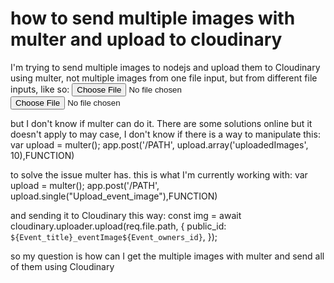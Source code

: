 
# how to send multiple images with multer and upload to cloudinary

I'm trying to send multiple images to nodejs and upload them to Cloudinary using multer, not multiple images from one file input, but from different file inputs, like so:
<input class="form-control" type="file" id="eventimage1" >
<input class="form-control" type="file" id="eventimage2" >

but I don't know if multer can do it. There are some solutions online but it doesn't apply to may case, I don't know if there is a way to manipulate this:
var upload = multer();
app.post('/PATH', upload.array('uploadedImages', 10),FUNCTION)

to solve the issue multer has.
this is what I'm currently working with:
var upload = multer();
app.post('/PATH', upload.single("Upload_event_image"),FUNCTION)

and sending it to Cloudinary this way:
const img = await cloudinary.uploader.upload(req.file.path, {
      public_id: `${Event_title}_eventImage${Event_owners_id}`,
    });

so my question is how can I get the multiple images with multer and send all of them using Cloudinary

        